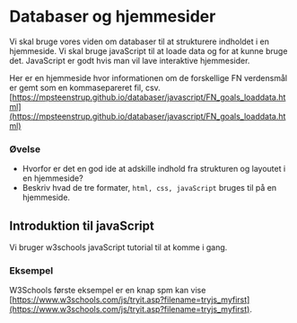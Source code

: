 # Databaser og hjemmesider
Vi skal bruge vores viden om databaser til at strukturere indholdet i en hjemmeside. Vi skal bruge javaScript til at loade data og for at kunne bruge det. JavaScript er godt hvis man vil lave interaktive hjemmesider.

Her er en hjemmeside hvor informationen om de forskellige FN verdensmål er gemt som en kommasepareret fil, csv. [https://mpsteenstrup.github.io/databaser/javascript/FN_goals_loaddata.html](https://mpsteenstrup.github.io/databaser/javascript/FN_goals_loaddata.html)

### Øvelse
* Hvorfor er det en god ide at adskille indhold fra strukturen og layoutet i en hjemmeside?
* Beskriv hvad de tre formater, ```html, css, javaScript``` bruges til på en hjemmeside.

## Introduktion til javaScript
Vi bruger w3schools javaScript tutorial til at komme i gang.

### Eksempel
W3Schools første eksempel er en knap spm kan vise  [https://www.w3schools.com/js/tryit.asp?filename=tryjs_myfirst](https://www.w3schools.com/js/tryit.asp?filename=tryjs_myfirst).
